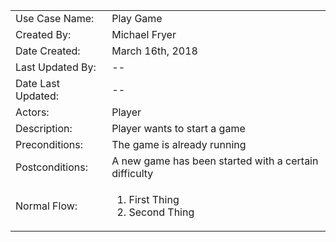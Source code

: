 <table>
<tbody>
<tr>
<td>Use Case Name:</td>
<td>Play Game</td>
</tr>

<tr>
<td>Created By:</td>
<td>Michael Fryer</td>
</tr>

<tr>
<td>Date Created:</td>
<td>March 16th, 2018</td>
</tr>

<tr>
<td>Last Updated By:</td>
<td>--</td>
</tr>

<tr>
<td>Date Last Updated:</td>
<td>--</td>
</tr>

<tr>
<td>Actors:</td>
<td>Player</td>
</tr>

<tr>
<td>Description:</td>
<td>Player wants to start a game</td>
</tr>

<tr>
<td>Preconditions:</td>
<td>The game is already running</td>
</tr>

<tr>
<td>Postconditions:</td>
<td>A new game has been started with a certain difficulty</td>
</tr>

<tr>
<td>Normal Flow:</td>
<td>
<ol>
<li>First Thing</li>
<li>Second Thing</li>
</ol>
</td>
</tr>
</tbody>
</table>
